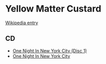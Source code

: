 # Yellow Matter Custard

[Wikipedia entry](https://en.wikipedia.org/wiki/Yellow_Matter_Custard)

## CD

- [One Night In New York City (Disc 1)](One_Night_In_New_York_City_Disc_1.md)
- [One Night In New York City](One_Night_In_New_York_City.md)
